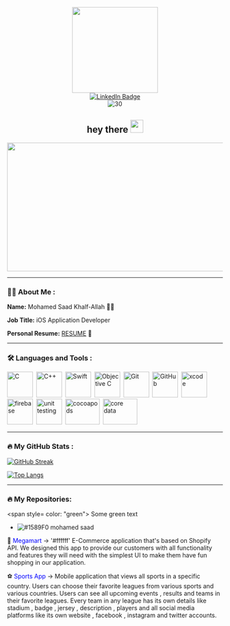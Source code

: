 <div id="header" align="center">
  <img src="https://media.giphy.com/media/M9gbBd9nbDrOTu1Mqx/giphy.gif" width="200"/>

  <div id="badges" >
    <a href="https://www.linkedin.com/in/mohamed-saad-aboasal/">
      <img src="https://img.shields.io/badge/LinkedIn-blue?style=for-the-badge&logo=linkedin&logoColor=white" alt="LinkedIn Badge"/>
    </a>
  </div>
  <div>
      <img src="https://komarev.com/ghpvc/?username=mohamedsaad9622&style=flat-square&color=blue" alt="30"/>
  </div>
  
  <h2>
    hey there
    <img src="https://media.giphy.com/media/hvRJCLFzcasrR4ia7z/giphy.gif" width="30px"/>
  </h2>
  
  
</div>

<div align="center">
  <img src="https://media.giphy.com/media/dWesBcTLavkZuG35MI/giphy.gif" width="600" height="300"/>
</div>


---

### :man_technologist: About Me : 

**Name:** Mohamed Saad Khalf-Allah 👨‍💻

**Job Title:** iOS Application Developer

**Personal Resume:** [RESUME](https://drive.google.com/file/d/1gP3Hr1rXDNfckfwIWoACsi-nI9RyFduV/view?usp=sharing) 📄

---

### :hammer_and_wrench: Languages and Tools :

<div>
  <img src="https://e7.pngegg.com/pngimages/465/779/png-clipart-blue-and-white-c-logo-the-c-programming-language-computer-programming-computer-icons-programmer-blue-angle.png" title="C" alt="C" width="60" height="60"/>&nbsp;
  <img src="https://upload.wikimedia.org/wikipedia/commons/1/18/ISO_C%2B%2B_Logo.svg" title="C++" **alt="C++" width="60" height="60"/>&nbsp;
  <img src="https://seeklogo.com/images/S/swift-logo-E9182990F5-seeklogo.com.png" title="Swift" alt="Swift" width="60" height="60"/>&nbsp;
  <img src="https://seeklogo.com/images/O/objective-c-logo-81746870EF-seeklogo.com.png" title="Objective C" alt="Objective C" width="60" height="60"/>&nbsp;
<img src="https://e7.pngegg.com/pngimages/713/558/png-clipart-computer-icons-pro-git-github-logo-text-logo-thumbnail.png" title="Git" alt="Git" width="60" height="60"/>&nbsp;
  <img src="https://linuxnewbieguide.org/wp-content/uploads/2017/03/github-logo.png" title="GitHub" alt="GitHub" width="60" height="60"/>&nbsp;
  <img src="https://is5-ssl.mzstatic.com/image/thumb/Purple112/v4/70/04/f2/7004f2e7-5a89-4d71-22e4-016c6a8594c1/Xcode-85-220-0-4-2x.png/1200x630bb.png" title="xcode" alt="xcode" width="60" height="60"/>&nbsp;
  <img src="https://firebase.google.com/images/brand-guidelines/logo-vertical.png" title="firebase" alt="firebase" width="60" height="60"/>&nbsp;
  <img src="https://www.techasoft.com/debug/img/unittesting.png" title="unit testing" alt="unit testing" width="60" height="60"/>&nbsp;
  <img src="https://dka575ofm4ao0.cloudfront.net/pages-transactional_logos/retina/8825/syPOR0YTxuwPEUrfe4NX" title="cocoapods" alt="cocoapods" width="80" height="60"/>&nbsp;
  <img src="https://assets.website-files.com/5ffa05c4703955241d53a29d/6006fdf808a3371bbd02c5a3_cdlogo.png" title="core data" alt="core data" width="80" height="60"/>&nbsp;
</div>

---

### :fire: My GitHub Stats :

[![GitHub Streak](http://github-readme-streak-stats.herokuapp.com?user=MohamedSaad9622&theme=dark&date_format=j%20M%5B%20Y%5D)](https://git.io/streak-stats)

[![Top Langs](https://github-readme-stats.vercel.app/api/top-langs/?username=MohamedSaad9622&layout=compact&theme=vision-friendly-dark)](https://github.com/anuraghazra/github-readme-stats)

<!-- 
👕 Storak -> E-Commerce application that's based on Shopify API. We designed this app to provide our customers with all functionality and features they will need with the simplest UI to make them have fun shopping in our application.

🐱 GITHUB Top 1000 Repos -> An application that's based on Github API. This application views the top repositories with some details like the number of stars and issues and when the user press on any repo he wants it will be shown in new safari tap.

🎬 Netflix Movies App -> Mobile application that views upcoming and latest movies.

🍱 Restaurant Menu -> Mobile application for restaurants that view a list of meals. Users can simply pick their favorite meal and add it to cart. When they finish choosing they can submit their order. By submitting the order they get how much time they will wait until their order is ready.

⚽️ Sports-App -> Mobile application that views all sports in a specific country. Users can choose their favorite leagues from various sports and various countries. Users can see all upcoming events , results and teams in their favorite leagues. Every team in any league has its own details like stadium , badge , jersey , description , players and all social media platforms like its own website , facebook , instagram and twitter accounts. -->

---

### :fire: My Repositories:

<span style= color: "green"> Some green text </span>
- ![#1589F0](https://via.placeholder.com/15/1589F0/1589F0.png)  mohamed saad

👕  <span style= color:blue > Megamart </span> -> '#ffffff' E-Commerce application that's based on Shopify API. We designed this app to provide our customers with all functionality and features they will need with the simplest UI to make them have fun shopping in our application.

⚽️ <span style="color:blue"> Sports App </span>-> Mobile application that views all sports in a specific country. Users can choose their favorite leagues from various sports and various countries. Users can see all upcoming events , results and teams in their favorite leagues. Every team in any league has its own details like stadium , badge , jersey , description , players and all social media platforms like its own website , facebook , instagram and twitter accounts.
